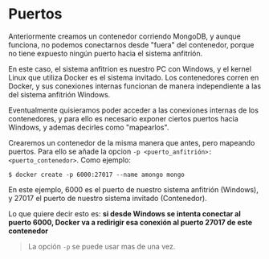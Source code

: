 # Puertos

Anteriormente creamos un contenedor corriendo MongoDB, y aunque funciona, no podemos conectarnos desde
"fuera" del contenedor, porque no tiene expuesto ningún puerto hacia el sistema anfitrión.

En este caso, el sistema anfitrion es nuestro PC con Windows, y el kernel Linux que utiliza Docker es el
sistema invitado. Los contenedores corren en Docker, y sus conexiones internas funcionan de
manera independiente a las del sistema anfitrión Windows.

Eventualmente quisieramos poder acceder a las conexiones internas de los contenedores, y para ello es
necesario exponer ciertos puertos hacia Windows, y ademas decirles como "mapearlos".

Crearemos un contenedor de la misma manera que antes, pero mapeando puertos. Para ello se añade la
opcion `-p <puerto_anfitrión>:<puerto_contenedor>`. Como ejemplo:

```
$ docker create -p 6000:27017 --name amongo mongo
```

En este ejemplo, 6000 es el puerto de nuestro sistema anfitrión (Windows), y 27017 el puerto de
nuestro sistema invitado (Contenedor).

Lo que quiere decir esto es: **si desde Windows se intenta conectar al puerto 6000, Docker va a
redirigir esa conexión al puerto 27017 de este contenedor**

> La opción `-p` se puede usar mas de una vez.
